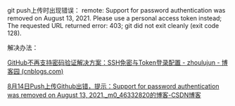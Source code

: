 git push上传时出现错误：
remote: Support for password authentication was removed on August 13, 2021. Please use a personal access token instead;
The requested URL returned error: 403;
git did not exit cleanly (exit code 128).



解决办法：

[GitHub不再支持密码验证解决方案：SSH免密与Token登录配置 - zhoulujun - 博客园 (cnblogs.com)](https://www.cnblogs.com/zhoulujun/p/15141608.html)

[8月14日Push上传Github出错，提示：Support for password authentication was removed on August 13, 2021._m0_46332820的博客-CSDN博客](https://blog.csdn.net/m0_46332820/article/details/119708248)